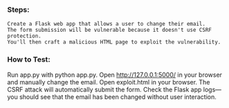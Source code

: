 ### Steps:
    Create a Flask web app that allows a user to change their email.
    The form submission will be vulnerable because it doesn't use CSRF protection.
    You'll then craft a malicious HTML page to exploit the vulnerability.


### How to Test:
Run app.py with python app.py.
Open http://127.0.0.1:5000/ in your browser and manually change the email.
Open exploit.html in your browser. The CSRF attack will automatically submit the form.
Check the Flask app logs—you should see that the email has been changed without user interaction.